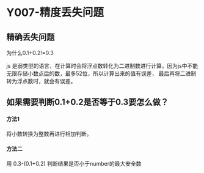# Y007-精度丢失问题
##  精确丢失问题

 为什么0.1+0.2!=0.3

 js 是弱类型的语言，在计算时会将浮点数转化为二进制数进行计算，因为js中不能无限存储小数点后的数，最多52位，所以计算出来的值有误差，
 最后再将二进制转为浮点数时，就会有误差。


 
 ## 如果需要判断0.1+0.2是否等于0.3要怎么做？

 #### 方法1
 
 将小数转换为整数再进行相加判断。


 #### 方法二

 用 0.3-(0.1+0.2) 判断结果是否小于number的最大安全数